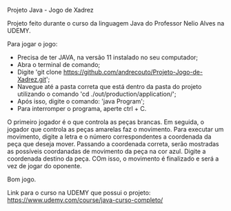 Projeto Java - Jogo de Xadrez

Projeto feito durante o curso da linguagem Java do Professor Nelio Alves na UDEMY.

Para jogar o jogo:
- Precisa de ter JAVA, na versão 11 instalado no seu computador;
- Abra o terminal de comando;
- Digite 'git clone https://github.com/andrecouto/Projeto-Jogo-de-Xadrez.git';
- Navegue até a pasta correta que está dentro da pasta do projeto utilizando o comando 'cd ./out/production/application/';
- Após isso, digite o comando: 'java Program';
- Para interromper o programa, aperte ctrl + C.

O primeiro jogador é o que controla as peças brancas. Em seguida, o jogador que controla as peças amarelas faz o movimento.
Para executar um movimento, digite a letra e o número correspondentes a coordenada da peça que deseja mover. Passando a coordenada correta, serão mostradas as possíveis coordanadas de movimento da peça na cor azul. Digite a coordenada destino da peça. COm isso, o movimento é finalizado e será a vez de jogar do oponente.

Bom jogo.

Link para o curso na UDEMY que possui o projeto: https://www.udemy.com/course/java-curso-completo/